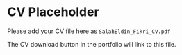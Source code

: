# CV Placeholder

Please add your CV file here as `SalahEldin_Fikri_CV.pdf`

The CV download button in the portfolio will link to this file.
